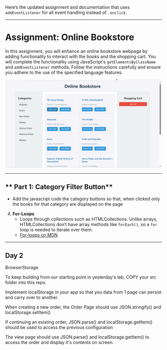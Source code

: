 Here’s the updated assignment and documentation that uses `addEventListener` for all event handling instead of `.onclick`.

---

# **Assignment: Online Bookstore**

In this assignment, you will enhance an online bookstore webpage by adding functionality to interact with the books and the shopping cart. You will complete the functionality using JavaScript's `getElementsByClassName` and `addEventListener` methods. Follow the instructions carefully and ensure you adhere to the use of the specified language features.

![Example](Example/image.png)

---

## ** Part 1: Category Filter Button**
 - Add the javascript code the category buttons so that, when clicked only the books for that category are displayed on the page



4. **For-Loops**  
   - Loops through collections such as HTMLCollections. Unlike arrays, HTMLCollections don’t have array methods like `forEach()`, so a `for` loop is needed to iterate over them.
   - [For-loops on MDN](https://developer.mozilla.org/en-US/docs/Web/JavaScript/Reference/Statements/for)

---
## **Day 2**
BrowserStorage

To keep building from our starting point in yesterday's lab, COPY your src folder into this repo.

Implement localStorage in your app so that you data from 1 page can persist and carry over to another.

When creating a new order, the Order Page should use JSON.stringify() and localStorage.setItem()

If continuing an existing order, JSON.parse() and localStorage.getItem() should be used to access the previous configuration

The view page should use JSON.parse() and localStorage.getItem() to access the order and display it's contents on screen.